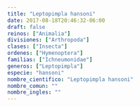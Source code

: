 ```yaml
---
title: "Leptopimpla hansoni"
date: 2017-08-18T20:46:32-06:00
draft: false
reinos: ["Animalia"]
divisiones: ["Arthropoda"]
clases: ["Insecta"]
ordenes: ["Hymenoptera"]
familias: ["Ichneumonidae"]
generos: ["Leptopimpla"]
especie: "hansoni"
nombre_cientifico: "Leptopimpla hansoni"
nombre_comun: ""
nombre_ingles: ""
---
```

